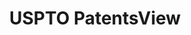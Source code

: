 ---
bigquery: https://console.cloud.google.com/bigquery?p=patents-public-data&d=patentsview&page=dataset
citation: Attribution should be given to PatentsView for use, distribution, or derivative
  works.
code: https://github.com/CSSIP-AIR/PatentsView-Code-Snippets/
contributors: USPTO
cost: None
description: 'PatentsView includes US patent data including raw data (summaries, applications,
  pregrant applications), disambugations of inventors and assignees, and inventor
  gender estimates.  Also foreign priority data, # of figures and sheets, and government
  interest statements.'
documentation: https://patentsview.org/query/builder-faqs
last_edit: 04/06/2022, 09:00:22
location: https://patentsview.org/
maintained_by: USPTO
record_creation_timestamp: 12/2/2020 17:20:46
schema_fields:
- classification_data_source
- location_id
- subcategory_id
- disamb_inventor_id_20180528
- disamb_assignee_id_20190820
- relkind
- disamb_inventor_id_20170307
- disamb_assignee_id_20200929
- length
- citation_id
- num
- level_three
- num_figures
- status
- city
- male
- application_id
- latin_name
- text
- lname
- rawlocation_id
- main_group
- disamb_inventor_id_20191231
- organization_id
- disamb_inventor_id_20190312
- county
- field_id
- term_extension
- category
- level_two
- contract_award_number
- _102_date
- uuid
- state
- disamb_inventor_id_20190820
- type
- section_id
- male_flag
- rule_47
- disamb_inventor_id_20200929
- lawyer_id
- latlong
- exemplary
- disamb_assignee_id_20200331
- disamb_inventor_id_20200331
- number
- country_transformed
- role
- fname
- f371_date
- num_sheets
- disamb_inventor_id_20171003
- county_fips
- doc_type
- longitude
- rawassignee_id
- variety
- abstract
- subsection_id
- disamb_inventor_id_20170808
- applicant_type
- attribution_status
- sequence
- doctype
- classification_status
- title
- date
- disamb_assignee_id_20190312
- disamb_assignee_id_20181127
- kind
- subgroup_id
- patent_id
- id
- series_code
- disamb_inventor_id_20181127
- disamb_assignee_id_20200630
- name_first
- name_last
- group_id
- state_fips
- filename
- num_claims
- disclaimer_date
- subclass_id
- level_one
- subgroup
- dependent
- deceased
- lapse_of_patent
- symbol_position
- ipc_class
- _371_date
- field_title
- rawinventor_id
- disamb_inventor_id_20171226
- disamb_inventor_id_20191008
- subclass
- disamb_assignee_id_20191008
- disamb_inventor_id_20201229
- gi_statement
- country
- classification_value
- inventor_id
- disamb_inventor_id_20200630
- f102_date
- withdrawn
- organization
- publication_number
- classification_level
- assignee_id
- designation
- disamb_assignee_id_20191231
- reldocno
- name
- latitude
- sector_title
- ipc_version_indicator
- rel_id
- group
- term_disclaimer
- mainclass_id
- category_id
- term_grant
- section
- action_date
shortname: patentsview
tags:
- disambiguation
- United States
- gender
terms_of_use: Creative Commons Attribution 4.0 International License.
timeframe: 1963-1999
title: USPTO PatentsView
uuid: cf1780b1-e265-4e49-8d1d-83b9cfe0fd9a
---
